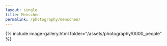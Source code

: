 ```yaml
---
layout: single
title: Menschen
permalink: /photography/menschen/
---
```


{% include image-gallery.html folder="/assets/photography/0000_people" %}